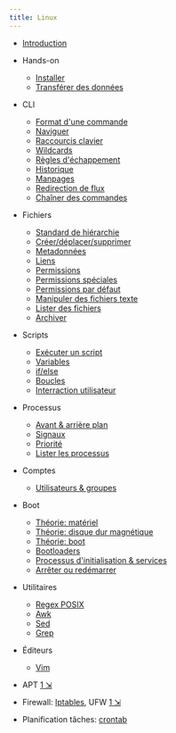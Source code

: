 ```yaml
---
title: Linux
---
```


[intro]: !linux/intro.md
[command]: !linux/cli-command.md
[navigate]: !linux/cli-navigate.md
[shortcuts]: !linux/bash-shortcuts.md
[wildcard]: !linux/bash-wildcard.md
[escape]: !linux/bash-escape.md
[history]: !linux/bash-history.md
[variable]: !linux/bash-variable.md
[manpages]: !linux/manpages.md
[redirect]: !linux/cli-redirection.md
[chaining]: !linux/cli-chaining.md

[fhs]: !linux/fhs.md
[file-create]: !linux/file-create.md
[file-metadata]: !linux/file-metadata.md
[link]: !linux/file-link.md
[permissions]: !linux/file-permissions.md
[permissions-specials]: !linux/file-permissions-specials.md
[permissions-default]: !linux/file-permissions-default.md
[text-utils]: !linux/file-text-utils.md
[file-list]: !linux/file-list-utils.md
[archive]: !linux/file-archive.md

[script]: !linux/bash-script.md
[flow-control]: !linux/bash-flow-control.md
[flow-loop]: !linux/bash-loops.md
[flow-user]: !linux/bash-user-interraction.md

[process-nice]: !linux/process-nice.md
[process-signal]: !linux/process-signal.md
[process-list]: !linux/process-list.md
[process-jobs]: !linux/process-jobs.md

[regex-posix]: !linux/regex-posix.md
[linux-install]: !linux/linux-install.md
[linux-transfert]: !linux/linux-transfert.md
[awk]: !linux/awk.md
[sed]: !linux/sed.md
[grep]: !linux/grep.md
[vim]: !linux/vim.md
[crontab]: !linux/crontab.md
[iptables]: !linux/iptables.md

[hardware-overview]: !linux/hardware-overview.md
[hardware-disc]: !linux/hardware-disc.md
[hardware-boot]: !linux/hardware-boot.md
[boot-bootloader]: !linux/boot-bootloader.md
[boot-init]: !linux/boot-init.md
[boot-reboot]: !linux/boot-reboot.md

* [Introduction][intro]

* Hands-on
  * [Installer][linux-install]
  * [Transférer des données][linux-transfert]

* CLI
  - [Format d'une commande][command]
  - [Naviguer][navigate]
  - [Raccourcis clavier][shortcuts]
  - [Wildcards][wildcard]
  - [Règles d'échappement][escape]
  - [Historique][history]
  - [Manpages][manpages]
  - [Redirection de flux][redirect]
  - [Chaîner des commandes][chaining]

* Fichiers
  - [Standard de hiérarchie][fhs]
  - [Créer/déplacer/supprimer][file-create]
  - [Metadonnées][file-metadata]
  - [Liens][link]
  - [Permissions][permissions]
  - [Permissions spéciales][permissions-specials]
  - [Permissions par défaut][permissions-default]
  - [Manipuler des fichiers texte][text-utils]
  - [Lister des fichiers][file-list]
  - [Archiver][archive]

* Scripts
  - [Exécuter un script][script]
  - [Variables][variable]
  - [if/else][flow-control]
  - [Boucles][flow-loop]
  - [Interraction utilisateur][flow-user]

* Processus
  - [Avant & arrière plan][process-jobs]
  - [Signaux][process-signal]
  - [Priorité][process-nice]
  - [Lister les processus][process-list]

* Comptes
  - [Utilisateurs & groupes](!linux/accounts.md)

* Boot
  - [Théorie: matériel][hardware-overview]
  - [Théorie: disque dur magnétique][hardware-disc]
  - [Théorie: boot][hardware-boot]
  - [Bootloaders][boot-bootloader]
  - [Processus d'initialisation & services][boot-init]
  - [Arrêter ou redémarrer][boot-reboot]

* Utilitaires
  - [Regex POSIX][regex-posix]
  - [Awk][awk]
  - [Sed][sed]
  - [Grep][grep]

* Éditeurs
  - [Vim][vim]

* APT [1 &#x21F2;](https://itsfoss.com/apt-vs-apt-get-difference/)
* Firewall: [Iptables][iptables], UFW [1 &#x21F2;](https://www.digitalocean.com/community/tutorials/how-to-set-up-a-firewall-with-ufw-on-debian-9)
* Planification tâches: [crontab][crontab]
